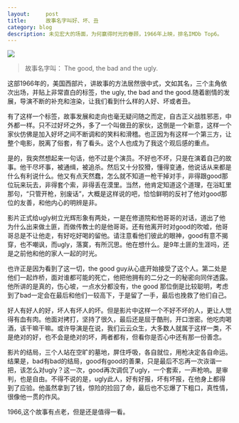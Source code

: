 ```yaml
---
layout:     post
title:      故事名字叫好、坏、丑
category: blog
description: 未见宏大的场面，为何赢得时光的眷顾，1966年上映，排名IMDb Top6。
---
```


![](../images/movies/good-ugly.jpg)


>故事名字叫： The good, the bad and the ugly.

这部1966年的，美国西部片，讲故事的方法居然很中式，文如其名，三个主角依次出场，并贴上非常直白的标签，the ugly, the bad and the good.随着剧情的发展，导演不断的补充和渲染，让我们看到什么样的人好、坏或者丑。

有了这样一个标签，故事发展和走向也毫无疑问随之而定，自古正义战胜邪恶，中外都一样。只不过好坏之外，多了一个叫做丑的家伙，这倒是一个新意，这样一个家伙仿佛是加入好坏之间不断调和的笑料和滑稽。也正因为有这样一个第三方，让整个电影，脱离了俗套，有了看头。这个人也成为了我这个观后感的重点。

是的，我突然想起来一句话，他不过是个演员。不好也不坏，只是在演着自己的故事。他干尽坏事，被通缉，被追杀。然后又十分狡猾，懂得变通，他说话从来都是什么有利说什么。他又有点天然蠢，怎么就不知道一枪干掉对手，非得跟good那位玩来玩去，非得套个索，非得丢在漠里。当然，他肯定知道这个道理，在浴缸里那句，“只管开枪，别废话”，大概是这样说的吧，恰恰鲜明的反衬了他对good那位的友善，和他内心的明辨是非。

影片正式给ugly树立光辉形象有两处，一是在修道院和他哥哥的对话，道出了他为什么出来做土匪，而做传教士的是他哥哥。还有他离开时对good的吹嘘，他哥哥总是不让他走，有好吃好喝的留他。请注意看他们彼此的眼神，good有意不揭穿，也不嘲讽，而ugly，落寞，有所沉思。他在想什么。是9年土匪的生涯吗，还是之前他和他的家人一起的时光。

也许正是因为看到了这一切，the good guy从心底开始接受了这个人。第二处是他们一起炸桥，面对谁都可能的死亡，他把他拥有的二分之一的秘密向同伴透露。他所讲的是真的，伤心坡，一点水分都没有，the good 那位倒是比较聪明，考虑到了bad一定会在最后和他们一较高下，于是留了一手，最后也挽救了他们自己。

好人有好人的好，坏人有坏人的坏。但是影片中这样一个不好不坏的人，更让人觉得有血有肉。他面对拷打，坚持了很久，最后还是屈于酷刑，开口泄密。他吃肉喝酒，该干嘛干嘛。或许导演是在说，我们云云众生，大多数人就属于这样一类，不是绝对的好，也不会是绝对的坏，两者都有，但看你是否心中还有那一份善念。

影片的结局，三个人站在空旷的墓地，屏住呼吸，各自就位，用枪决定各自命运。结果是，bad有bad的结局，good有good的善果，只是最后不忘再一次诙谐一把，该怎么对ugly？这一次，good再次调侃了ugly，一个套索，一声枪响。是审判，也是自由。不得不说的是，ugly此人，好有好报，坏有坏报，在他身上都得到了应验。他虽然拿到了钱，惊险的捡回了命，最后也不忘爆了下粗口，真性情，很像他一贯的作风。

1966,这个故事有点老，但是还是值得一看。
